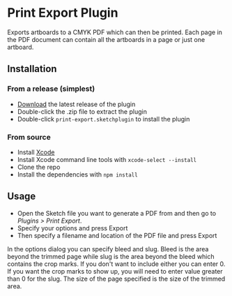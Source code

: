 # Print Export Plugin

Exports artboards to a CMYK PDF which can then be printed. Each page in the PDF document can contain all the artboards in a page or just one artboard. 

## Installation
 
### From a release (simplest)
 
- [Download](https://github.com/skpm/print-export-sketchplugin/releases/latest/download/print-export.sketchplugin.zip) the latest release of the plugin
- Double-click the .zip file to extract the plugin
- Double-click `print-export.sketchplugin` to install the plugin
 
### From source
 
- Install [Xcode](https://itunes.apple.com/app/xcode/id497799835?mt=12)
- Install Xcode command line tools with `xcode-select --install`
- Clone the repo
- Install the dependencies with `npm install`

## Usage

- Open the Sketch file you want to generate a PDF from and then go to _Plugins > Print Export_.
- Specify your options and press Export
- Then specify a filename and location of the PDF file and press Export

In the options dialog you can specify bleed and slug. Bleed is the area beyond the trimmed page while slug is the area beyond the bleed which contains the crop marks. If you don't want to include either you can enter 0. If you want the crop marks to show up, you will need to enter value greater than 0 for the slug. The size of the page specified is the size of the trimmed area.

